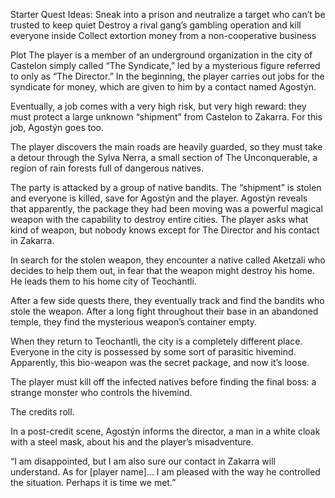 Starter Quest Ideas:
Sneak into a prison and neutralize a target who can’t be trusted to keep quiet
Destroy a rival gang’s gambling operation and kill everyone inside
Collect extortion money from a non-cooperative business

Plot
The player is a member of an underground organization in the city of Castelon simply called “The Syndicate,” led by a mysterious figure referred to only as “The Director.” In the beginning, the player carries out jobs for the syndicate for money, which are given to him by a contact named Agostýn.

Eventually, a job comes with a very high risk, but very high reward: they must protect a large unknown “shipment” from Castelon to Zakarra. For this job, Agostýn goes too.

The player discovers the main roads are heavily guarded, so they must take a detour through the Sylva Nerra, a small section of The Unconquerable, a region of rain forests full of dangerous natives.

The party is attacked by a group of native bandits. The “shipment” is stolen and everyone is killed, save for Agostýn and the player. Agostýn reveals that apparently, the package they had been moving was a powerful magical weapon with the capability to destroy entire cities. The player asks what kind of weapon, but nobody knows except for The Director and his contact in Zakarra.

In search for the stolen weapon, they encounter a native called Aketzali who decides to help them out, in fear that the weapon might destroy his home. He leads them to his home city of Teochantli.

After a few side quests there, they eventually track and find the bandits who stole the weapon. After a long fight throughout their base in an abandoned temple, they find the mysterious weapon’s container empty.

When they return to Teochantli, the city is a completely different place. Everyone in the city is possessed by some sort of parasitic hivemind. Apparently, this bio-weapon was the secret package, and now it’s loose.

The player must kill off the infected natives before finding the final boss: a strange monster who controls the hivemind.

The credits roll.

In a post-credit scene, Agostýn informs the director, a man in a white cloak with a steel mask, about his and the player’s misadventure.

“I am disappointed, but I am also sure our contact in Zakarra will understand. As for [player name]... I am pleased with the way he controlled the situation. Perhaps it is time we met.”
